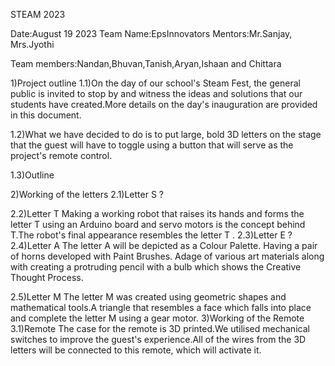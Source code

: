 STEAM 2023

Date:August 19 2023
Team Name:EpsInnovators
Mentors:Mr.Sanjay, Mrs.Jyothi

Team members:Nandan,Bhuvan,Tanish,Aryan,Ishaan and Chittara

1)Project outline
   1.1)On the day of our school's Steam Fest, the general public is invited to stop by and witness the ideas and solutions that our students have created.More details on the day's inauguration are provided in this document.

   1.2)What we have decided to do is to put large, bold 3D letters on the stage that the guest will have to toggle using a button that will serve as the project's remote control.

   1.3)Outline


2)Working of the letters
  2.1)Letter S
?

   2.2)Letter T
Making a working robot that raises its hands and forms the letter T using an Arduino board and servo motors is the concept behind T.The robot's final appearance resembles the letter T
.
   2.3)Letter E
?
   2.4)Letter A 
The letter A will be depicted as a Colour Palette. Having a pair of horns developed with Paint Brushes. Adage of various art materials along with  creating a protruding pencil with a bulb which shows the Creative Thought Process. 

   2.5)Letter M
The letter M was created using geometric shapes and mathematical tools.A triangle that resembles a face which falls into place and complete the letter M using a gear motor.
3)Working of the Remote
  3.1)Remote
The case for the remote is 3D printed.We utilised mechanical switches to improve the guest's experience.All of the wires from the 3D letters will be connected to this remote, which will activate it.

